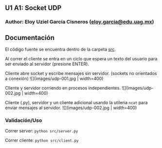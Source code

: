 ## U1 A1: Socket UDP

### Author: Eloy Uziel García Cisneros (eloy.garcia@edu.uag.mx)

## Documentación

El código fuente se encuentra dentro de la carpeta [src](src).

Al correr el cliente se entra en un ciclo que espera un texto del usuario para ser enviado al servidor (presione ENTER).

Cliente abre socket y escribe mensajes sin servidor. (sockets no orientados a conexión)
![](images/udp-001.jpg | width=400)

Cliente y servidor corriendo en procesos independientes.
![](images/udp-002.jpg | width=400)

Cliente (.py), servidor y un cliente adicional usando la utileria `ncat` para enviar mensajes al servidor.
![](images/udp-002.jpg | width=400)

### Validación/Uso

Correr server:
    `python src/server.py`

Correr cliente:
    `python src/client.py`


